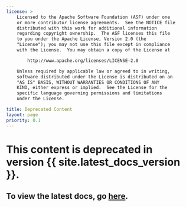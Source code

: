 ```yaml
---
license: >
    Licensed to the Apache Software Foundation (ASF) under one
    or more contributor license agreements.  See the NOTICE file
    distributed with this work for additional information
    regarding copyright ownership.  The ASF licenses this file
    to you under the Apache License, Version 2.0 (the
    "License"); you may not use this file except in compliance
    with the License.  You may obtain a copy of the License at

        http://www.apache.org/licenses/LICENSE-2.0

    Unless required by applicable law or agreed to in writing,
    software distributed under the License is distributed on an
    "AS IS" BASIS, WITHOUT WARRANTIES OR CONDITIONS OF ANY
    KIND, either express or implied.  See the License for the
    specific language governing permissions and limitations
    under the License.

title: Deprecated Content
layout: page
priority: 0.1
---
```


<div class="whole-page-content vertical-center-parent deprecated">
    <div class="vertical-center-child">
        <h1>
            This content is deprecated in version {{ site.latest_docs_version }}.
        </h1>
        <h2>
            To view the latest docs, go <a href="/docs/{{ page.language }}/latest/">here</a>.
        </h2>
    </div>
</div>

